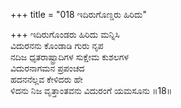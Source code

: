 +++
title = "018 ಇದಿರುಗೊಣ್ಡರು ಹಿರಿದು"

+++
ಇದಿರುಗೊಂಡರು ಹಿರಿದು ಮನ್ನಿಸಿ  
ವಿದುರನನು ಕೊಂಡಾಡಿ ಗುರು ನೃಪ  
ನದಿಜ ಧೃತರಾಷ್ಟ್ರಾದಿಗಳ ಸುಕ್ಷೇಮ ಕುಶಲಗಳ   
ವಿದುರನಾಗಮನ ಪ್ರಪಂಚದ   
ಹದನನೆಲ್ಲವ ಕೇಳಿದರು ಹೇ   
ಳಿದನು ನಿಜ ವೃತ್ತಾಂತವನು ವಿದುರಂಗೆ ಯಮಸೂನು       ॥18॥